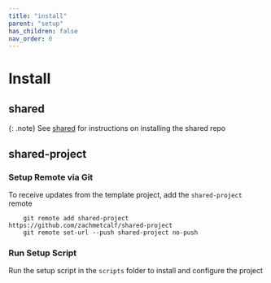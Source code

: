 ```yaml
---
title: "install"
parent: "setup"
has_children: false
nav_order: 0
---
```


# Install

## shared

{: .note}
See [shared](https://github.com/zachmetcalf/shared) for instructions on installing the shared repo

## shared-project

### Setup Remote via Git

To receive updates from the template project, add the `shared-project` remote 

```
    git remote add shared-project https://github.com/zachmetcalf/shared-project
    git remote set-url --push shared-project no-push
```

### Run Setup Script

Run the setup script in the `scripts` folder to install and configure the project
